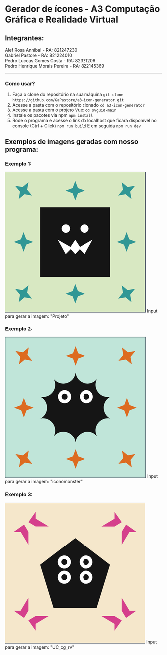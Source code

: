 # Gerador de ícones - A3 Computação Gráfica e Realidade Virtual

## Integrantes:
Alef Rosa Annibal - RA: 821247230 <br /> 
Gabriel Pastore - RA: 821224010 <br />
Pedro Luccas Gomes Costa - RA: 82321206 <br />
Pedro Henrique Morais Pereira - RA: 822145369

___

### Como usar?
1. Faça o clone do repositório na sua máquina
`git clone https://github.com/GaPastore/a3-icon-generator.git`
2. Acesse a pasta com o repositório clonado
`cd a3-icon-generator`
3. Acesse a pasta com o projeto Vue:
`cd svguid-main`
4. Instale os pacotes via npm
`npm install`
5. Rode o programa e acesse o link do localhost que ficará disponível no console (Ctrl + Click)
`npm run build`
E em seguida
`npm run dev`


## Exemplos de imagens geradas com nosso programa:
### Exemplo 1:
<img src="./Projeto.png" />
Input para gerar a imagem: "Projeto"

### Exemplo 2:
<img src="./iconomonster.png" />
Input para gerar a imagem: "iconomonster"

### Exemplo 3:
<img src="./UC_cg_rv.png" />
Input para gerar a imagem: "UC_cg_rv"
